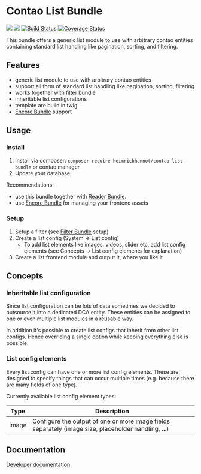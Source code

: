# Contao List Bundle

[![](https://img.shields.io/packagist/v/heimrichhannot/contao-list-bundle.svg)](https://packagist.org/packages/heimrichhannot/contao-list-bundle)
[![](https://img.shields.io/packagist/dt/heimrichhannot/contao-list-bundle.svg)](https://packagist.org/packages/heimrichhannot/contao-list-bundle)
[![Build Status](https://travis-ci.org/heimrichhannot/contao-list-bundle.svg?branch=master)](https://travis-ci.org/heimrichhannot/contao-list-bundle)
[![Coverage Status](https://coveralls.io/repos/github/heimrichhannot/contao-list-bundle/badge.svg?branch=master)](https://coveralls.io/github/heimrichhannot/contao-list-bundle?branch=master)

This bundle offers a generic list module to use with arbitrary contao entities containing standard list handling like pagination, sorting, and filtering.

## Features
* generic list module to use with arbitrary contao entities
* support all form of standard list handling like pagination, sorting, filtering
* works together with filter bundle
* inheritable list configurations
* template are build in twig
* [Encore Bundle](https://github.com/heimrichhannot/contao-encore-bundle) support

## Usage

### Install

1. Install via composer: `composer require heimrichhannot/contao-list-bundle` or contao manager
1. Update your database

Recommendations:
* use this bundle together with [Reader Bundle](https://github.com/heimrichhannot/contao-reader-bundle).
* use [Encore Bundle](https://github.com/heimrichhannot/contao-encore-bundle) for managing your frontend assets

### Setup
1. Setup a filter (see [Filter Bundle](https://github.com/heimrichhannot/contao-filter-bundle) setup)
1. Create a list config (System -> List config)
    * To add list elements like images, videos, slider etc, add list config elements (see Concepts -> List config elements for explanation)
1. Create a list frontend module and output it, where you like it

## Concepts

### Inheritable list configuration

Since list configuration can be lots of data sometimes we decided to outsource it into a dedicated DCA entity.
These entities can be assigned to one or even multiple list modules in a reusable way.

In addition it's possible to create list configs that inherit from other list configs.
Hence overriding a single option while keeping everything else is possible.

### List config elements

Every list config can have one or more list config elements. These are designed to specify things that can occur multiple times (e.g. because there are many fields of one type).

Currently available list config element types:

Type  | Description
------|------------
image | Configure the output of one or more image fields separately (image size, placeholder handling, ...)

## Documentation

[Developer documentation](docs/developers.md)